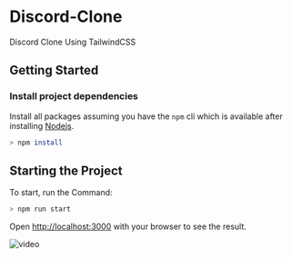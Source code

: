 # Discord-Clone
Discord Clone Using TailwindCSS

## Getting Started

### Install project dependencies

Install all packages assuming you have the `npm` cli which is available after installing [Nodejs](https://nodejs.org/en/ 'Download NodeJS').

```bash
> npm install
```

## Starting the Project

To start, run the Command:

```bash
> npm run start
```

Open [http://localhost:3000](http://localhost:3000) with your browser to see the result.


![video](https://github.com/nikhil-x24/Discord-Clone/assets/94430005/9388cd37-03cc-43d4-8f80-d2681cb4ecf4)

